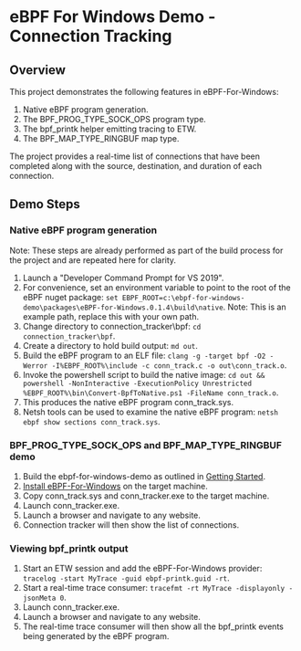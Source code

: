 # eBPF For Windows Demo - Connection Tracking

## Overview
This project demonstrates the following features in eBPF-For-Windows:
1) Native eBPF program generation.
2) The BPF_PROG_TYPE_SOCK_OPS program type.
3) The bpf_printk helper emitting tracing to ETW.
4) The BPF_MAP_TYPE_RINGBUF map type.

The project provides a real-time list of connections that have been completed along with the source, destination, and duration of each connection.

## Demo Steps
### Native eBPF program generation
Note: These steps are already performed as part of the build process for the project and are repeated here for clarity.

1) Launch a "Developer Command Prompt for VS 2019".
2) For convenience, set an environment variable to point to the root of the eBPF nuget package: ```set EBPF_ROOT=c:\ebpf-for-windows-demo\packages\eBPF-for-Windows.0.1.4\build\native```. Note: This is an example path, replace this with your own path.
3) Change directory to connection_tracker\bpf: ```cd connection_tracker\bpf```.
4) Create a directory to hold build output: ```md out```.
5) Build the eBPF program to an ELF file: ```clang -g -target bpf -O2 -Werror -I%EBPF_ROOT%\include -c conn_track.c -o out\conn_track.o```.
6) Invoke the powershell script to build the native image: ```cd out && powershell -NonInteractive -ExecutionPolicy Unrestricted %EBPF_ROOT%\bin\Convert-BpfToNative.ps1 -FileName conn_track.o```.
7) This produces the native eBPF program conn_track.sys.
8) Netsh tools can be used to examine the native eBPF program: ```netsh ebpf show sections conn_track.sys```.

### BPF_PROG_TYPE_SOCK_OPS and BPF_MAP_TYPE_RINGBUF demo
1) Build the ebpf-for-windows-demo as outlined in [Getting Started](https://github.com/microsoft/ebpf-for-windows-demo/blob/main/docs/GettingStarted.md).
2) [Install eBPF-For-Windows](https://github.com/microsoft/ebpf-for-windows/blob/main/docs/GettingStarted.md#installing-ebpf-for-windows) on the target machine.
3) Copy conn_track.sys and conn_tracker.exe to the target machine.
4) Launch conn_tracker.exe.
5) Launch a browser and navigate to any website.
6) Connection tracker will then show the list of connections.

### Viewing bpf_printk output
1) Start an ETW session and add the eBPF-For-Windows provider: ```tracelog -start MyTrace -guid ebpf-printk.guid -rt```.
2) Start a real-time trace consumer: ```tracefmt -rt MyTrace -displayonly -jsonMeta 0```.
3) Launch conn_tracker.exe.
4) Launch a browser and navigate to any website.
5) The real-time trace consumer will then show all the bpf_printk events being generated by the eBPF program.



